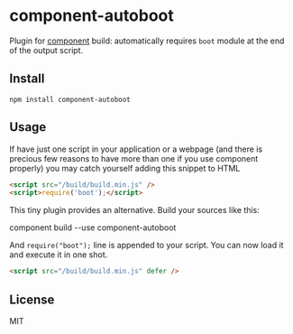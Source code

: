 # component-autoboot

Plugin for [component] build: automatically requires `boot` module at the end of the output script.

## Install

    npm install component-autoboot

## Usage

If have just one script in your application or a webpage (and there is precious few reasons to have
more than one if you use component properly) you may catch yourself adding this snippet to HTML

```html
<script src="/build/build.min.js" />
<script>require('boot');</script>
````

This tiny plugin provides an alternative. Build your sources like this:

  component build --use component-autoboot


And `require("boot");` line is appended to your script. You can now load it and execute it in one
shot.

```html
<script src="/build/build.min.js" defer />
```

## License

MIT

[component]: https://github.com/component/component
